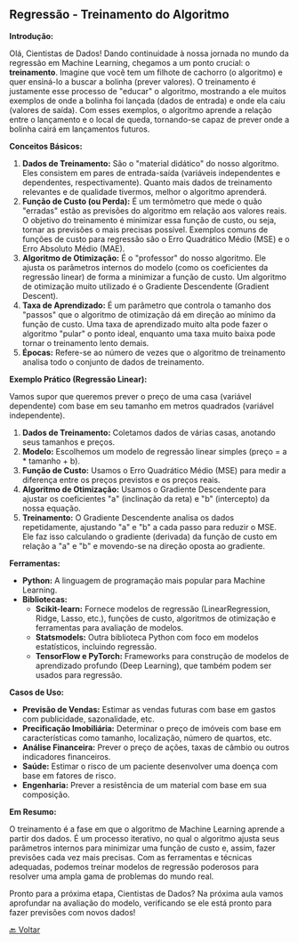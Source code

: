 ## Regressão - Treinamento do Algoritmo

**Introdução:**

Olá, Cientistas de Dados! Dando continuidade à nossa jornada no mundo da regressão em Machine Learning, chegamos a um ponto crucial: o **treinamento**. Imagine que você tem um filhote de cachorro (o algoritmo) e quer ensiná-lo a buscar a bolinha (prever valores). O treinamento é justamente esse processo de "educar" o algoritmo, mostrando a ele muitos exemplos de onde a bolinha foi lançada (dados de entrada) e onde ela caiu (valores de saída). Com esses exemplos, o algoritmo aprende a relação entre o lançamento e o local de queda, tornando-se capaz de prever onde a bolinha cairá em lançamentos futuros.

**Conceitos Básicos:**

1.  **Dados de Treinamento:** São o "material didático" do nosso algoritmo. Eles consistem em pares de entrada-saída (variáveis independentes e dependentes, respectivamente). Quanto mais dados de treinamento relevantes e de qualidade tivermos, melhor o algoritmo aprenderá.
2.  **Função de Custo (ou Perda):** É um termômetro que mede o quão "erradas" estão as previsões do algoritmo em relação aos valores reais. O objetivo do treinamento é minimizar essa função de custo, ou seja, tornar as previsões o mais precisas possível. Exemplos comuns de funções de custo para regressão são o Erro Quadrático Médio (MSE) e o Erro Absoluto Médio (MAE).
3.  **Algoritmo de Otimização:** É o "professor" do nosso algoritmo. Ele ajusta os parâmetros internos do modelo (como os coeficientes da regressão linear) de forma a minimizar a função de custo. Um algoritmo de otimização muito utilizado é o Gradiente Descendente (Gradient Descent).
4.  **Taxa de Aprendizado:** É um parâmetro que controla o tamanho dos "passos" que o algoritmo de otimização dá em direção ao mínimo da função de custo. Uma taxa de aprendizado muito alta pode fazer o algoritmo "pular" o ponto ideal, enquanto uma taxa muito baixa pode tornar o treinamento lento demais.
5. **Épocas:** Refere-se ao número de vezes que o algoritmo de treinamento analisa todo o conjunto de dados de treinamento.

**Exemplo Prático (Regressão Linear):**

Vamos supor que queremos prever o preço de uma casa (variável dependente) com base em seu tamanho em metros quadrados (variável independente).

1.  **Dados de Treinamento:** Coletamos dados de várias casas, anotando seus tamanhos e preços.
2.  **Modelo:** Escolhemos um modelo de regressão linear simples (preço = a \* tamanho + b).
3.  **Função de Custo:** Usamos o Erro Quadrático Médio (MSE) para medir a diferença entre os preços previstos e os preços reais.
4.  **Algoritmo de Otimização:** Usamos o Gradiente Descendente para ajustar os coeficientes "a" (inclinação da reta) e "b" (intercepto) da nossa equação.
5.  **Treinamento:** O Gradiente Descendente analisa os dados repetidamente, ajustando "a" e "b" a cada passo para reduzir o MSE. Ele faz isso calculando o gradiente (derivada) da função de custo em relação a "a" e "b" e movendo-se na direção oposta ao gradiente.

**Ferramentas:**

*   **Python:** A linguagem de programação mais popular para Machine Learning.
*   **Bibliotecas:**
    *   **Scikit-learn:** Fornece modelos de regressão (LinearRegression, Ridge, Lasso, etc.), funções de custo, algoritmos de otimização e ferramentas para avaliação de modelos.
    *   **Statsmodels:** Outra biblioteca Python com foco em modelos estatísticos, incluindo regressão.
    *   **TensorFlow e PyTorch:** Frameworks para construção de modelos de aprendizado profundo (Deep Learning), que também podem ser usados para regressão.

**Casos de Uso:**

*   **Previsão de Vendas:** Estimar as vendas futuras com base em gastos com publicidade, sazonalidade, etc.
*   **Precificação Imobiliária:** Determinar o preço de imóveis com base em características como tamanho, localização, número de quartos, etc.
*   **Análise Financeira:** Prever o preço de ações, taxas de câmbio ou outros indicadores financeiros.
*   **Saúde:** Estimar o risco de um paciente desenvolver uma doença com base em fatores de risco.
*   **Engenharia:** Prever a resistência de um material com base em sua composição.

**Em Resumo:**

O treinamento é a fase em que o algoritmo de Machine Learning aprende a partir dos dados. É um processo iterativo, no qual o algoritmo ajusta seus parâmetros internos para minimizar uma função de custo e, assim, fazer previsões cada vez mais precisas. Com as ferramentas e técnicas adequadas, podemos treinar modelos de regressão poderosos para resolver uma ampla gama de problemas do mundo real.

Pronto para a próxima etapa, Cientistas de Dados? Na próxima aula vamos aprofundar na avaliação do modelo, verificando se ele está pronto para fazer previsões com novos dados!

[🔙 Voltar ](./fundamentos_regressao.md)